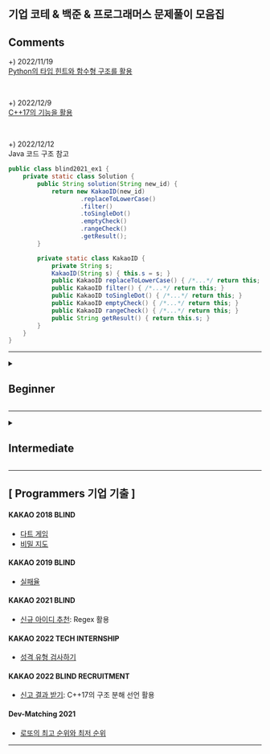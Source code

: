 ## 기업 코테 & 백준 & 프로그래머스 문제풀이 모음집

## Comments

+) 2022/11/19 <br/>
[Python의 타입 힌트와 함수형 구조를 활용](https://github.com/rivercity310/Samsung_Software_Test/blob/main/Python/beginner/01_Sorting/boj_2108.py)

<br/>

+) 2022/12/9 <br/>
[C++17의 기능을 활용](https://github.com/tvaneerd/cpp17_in_TTs/blob/main/ALL_IN_ONE.md) <br/>

<br/>

+) 2022/12/12 <br/>
Java 코드 구조 참고

```java
public class blind2021_ex1 {
    private static class Solution {
        public String solution(String new_id) {
            return new KakaoID(new_id)
                    .replaceToLowerCase()
                    .filter()
                    .toSingleDot()
                    .emptyCheck()
                    .rangeCheck()
                    .getResult();
        }

        private static class KakaoID {
            private String s;
            KakaoID(String s) { this.s = s; }
            public KakaoID replaceToLowerCase() { /*...*/ return this; }
            public KakaoID filter() { /*...*/ return this; }
            public KakaoID toSingleDot() { /*...*/ return this; }
            public KakaoID emptyCheck() { /*...*/ return this; }
            public KakaoID rangeCheck() { /*...*/ return this; }
            public String getResult() { return this.s; }
        }
    }
}
```

---

<details>
    <summary><h2>Beginner</h2></summary>

### 1. Sorting
- 버블정렬
- 선택정렬 & 응용문제
- 삽입정렬과 셸정렬(삽입정렬의 응용)
- 병합정렬과 퀵정렬
- 계수정렬
- [알고리즘 수업 - 병합 정렬 1](https://www.acmicpc.net/problem/24060)
- [좌표압축](https://www.acmicpc.net/problem/18870)
- [통계학](https://www.acmicpc.net/problem/2108)

<br/><br/>

### 2. Greedy
- 거스름돈 문제
- 카드게임
- 큰 수의 법칙
- 1이 될 때까지
- [회의실 배정](https://www.acmicpc.net/problem/1931)
- [주유소](https://www.acmicpc.net/problem/13305)

<br/><br/>

### 3. Binary Search
- 재귀 or 반복으로 구현된 이진탐색
- lower bound & upper bound
- 부품 찾기
- 떡볶이 떡 자르기
- [랜선 자르기](https://www.acmicpc.net/problem/1654)
- [나무 자르기](https://www.acmicpc.net/problem/2805)
- [공유기 설치](https://www.acmicpc.net/problem/2110)
- [K번째 수](https://www.acmicpc.net/problem/1300)

<br/><br/>

### 4. Graph Search (BFS / DFS)
- 미로탈출 (BFS를 이용한 최단거리 사방탐색 -> 가중치가 1인 경우)
- [미로탐색](https://www.acmicpc.net/problem/2178)
- [알고리즘 수업 - 너비 우선 탐색 2](https://www.acmicpc.net/problem/24445)
- [나이트의 이동](https://www.acmicpc.net/problem/7562)
- [토마토](https://www.acmicpc.net/problem/7576)
- [토마토 3차원](https://www.acmicpc.net/problem/7569)
- [뱀과 사다리 게임](https://www.acmicpc.net/problem/16928)

<br/><br/>

### 5. Shortest Path
- 전보 (다익스트라 기본문제)
- 간단한 플로이드 워셜 알고리즘 구현
- [최소비용 구하기](https://www.acmicpc.net/problem/1916)
- [최단경로](https://www.acmicpc.net/problem/1753)
- [숨바꼭질3](https://www.acmicpc.net/problem/13549)
- [특정한 최단 경로](https://www.acmicpc.net/problem/1504)

<br/><br/>

### 6. Minimum Spanning Tree
- Kruskal 알고리즘으로 MST 구현

<br/><br/>

### 7. Tree
- [트리의 부모 찾기](https://www.acmicpc.net/problem/11725)
- [완전 이진 트리](https://www.acmicpc.net/problem/9934)
- [트리 순회](https://www.acmicpc.net/problem/1991)
- [나무 탈출](https://www.acmicpc.net/problem/15900)
- [전화번호 목록](https://www.acmicpc.net/problem/5052)

<br/><br/>

### 8. Divide & Conquer
- [쿼드트리](https://www.acmicpc.net/problem/1992)
- [색종이 만들기](https://www.acmicpc.net/problem/2630)
- [종이의 개수](https://www.acmicpc.net/problem/1780)
- [곱셈](https://www.acmicpc.net/problem/1629)

<br/><br/>

### 9. Dynamic Programming
- [신나는 함수 실행](https://www.acmicpc.net/problem/9184)
- [파도반 수열](https://www.acmicpc.net/problem/9461)
- [01타일](https://www.acmicpc.net/problem/1904)
- [포도주 시식](https://www.acmicpc.net/problem/2156)
- [연속합](https://www.acmicpc.net/problem/1912) *
- [정수 삼각형](https://www.acmicpc.net/problem/1932)
- [이항 계수2](https://www.acmicpc.net/problem/11051)

<br/><br/>

### 10. Back-Tracking
- [N과 M (1, 2, 3)](https://www.acmicpc.net/problem/15651)
- [N-Queen](https://www.acmicpc.net/problem/9663)
- [스도쿠](https://www.acmicpc.net/problem/2580)
- [연산자 끼워넣기](https://www.acmicpc.net/problem/14888)
- [스타트와 링크](https://www.acmicpc.net/problem/14889)

<br/><br/>

### Others
- [행렬 곱셈](https://www.acmicpc.net/problem/2740)
- [괄호의 값](https://www.acmicpc.net/problem/2504)
- [체스판 다시 칠하기](https://www.acmicpc.net/problem/1018)
- [참외밭](https://www.acmicpc.net/problem/2477)
- [어린 왕자](https://www.acmicpc.net/problem/1004)
- [GCD 합](https://www.acmicpc.net/problem/9613)

</details>


--- 

<details>
<summary><h2>Intermediate</h2></summary>

#### [가운데를 말해요](https://www.acmicpc.net/problem/1655)
- 힙을 이용해서 매번 들어오는 데이터에 대한 중앙값을 구하는 문제

<br/>

#### [운동](https://www.acmicpc.net/problem/1956)
- Floyd-Warshall 알고리즘을 이용해서 사이클을 이루는 최단거리를 구할 수 있다.
- 간단하게 구현 가능하지만 생각치 못한 응용이라 중급자에 추가

<br/>

#### [트리의 지름](https://www.acmicpc.net/problem/1167)
- dfs or dijkstra를 이용해서 트리의 지름을 구해보자
- C++에서는 dfs, Python에서는 dijkstra를 통해 구현해보았다.

<br/>

#### [나머지 합](https://www.acmicpc.net/problem/10986)
- 두 부분합의 차이는 곧 특정 구간의 합이 되므로, 부분합을 M으로 나눈 나머지가 같은 그룹에서 두 부분합 A,B를 뽑으면, 그 두 부분합이 나타내는 연속된 구간의 합(B-A)을 M으로 나눈 나머지는 0

<br/>

#### [행렬 제곱](https://www.acmicpc.net/problem/10830)
- 범위가 지나치게 커서 까다로웠던 분할정복 문제, 단순 분할정복 방법과 dp를 이용한 분할정복 방법으로 풀어보았다.
- C++ 풀이에서는 행렬의 곱셈을 간단하게 나타내기 위해 연산자 오버로딩을 사용하였다.
- 메모할 범위가 너무 크다면 맵을 이용한 dp를 떠올리자

<br/>

#### [미확인 도착지](https://www.acmicpc.net/problem/9370)
- 다익스트라 알고리즘을 이용하여, 특정 간선을 지나간 경우를 탐색
- 출발지 -> 도착지의 최단거리와 출발지 -> 특정간선 -> 도착지의 최단 거리가 같다면, 반드시 특정간선을 지나간다.

<br/>

#### [문제집](https://www.acmicpc.net/problem/1766) *
- 위상정렬에 특정 조건을 추가한 문제
</details>


---

## [ Programmers 기업 기출 ]

#### KAKAO 2018 BLIND
- [다트 게임](https://school.programmers.co.kr/learn/courses/30/lessons/17682)
- [비밀 지도](https://school.programmers.co.kr/learn/courses/30/lessons/17681)

#### KAKAO 2019 BLIND
- [실패율](https://school.programmers.co.kr/learn/courses/30/lessons/42889?language=kotlin)


#### KAKAO 2021 BLIND
- [신규 아이디 추천](https://school.programmers.co.kr/learn/courses/30/lessons/72410): Regex 활용


#### KAKAO 2022 TECH INTERNSHIP
- [성격 유형 검사하기](https://school.programmers.co.kr/learn/courses/30/lessons/118666)


#### KAKAO 2022 BLIND RECRUITMENT
- [신고 결과 받기](https://school.programmers.co.kr/learn/courses/30/lessons/92334): C++17의 구조 분해 선언 활용


#### Dev-Matching 2021
- [로또의 최고 순위와 최저 순위](https://school.programmers.co.kr/learn/courses/30/lessons/77484)

---